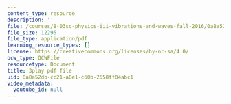 ```yaml
---
content_type: resource
description: ''
file: /courses/8-03sc-physics-iii-vibrations-and-waves-fall-2016/0a8a52dbcc21a0e1c60b2558ff04abc1_wwQu2_u8jeo.pdf
file_size: 12295
file_type: application/pdf
learning_resource_types: []
license: https://creativecommons.org/licenses/by-nc-sa/4.0/
ocw_type: OCWFile
resourcetype: Document
title: 3play pdf file
uid: 0a8a52db-cc21-a0e1-c60b-2558ff04abc1
video_metadata:
  youtube_id: null
---
```

